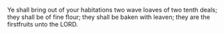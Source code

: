 Ye shall bring out of your habitations two wave loaves of two tenth deals; they shall be of fine flour; they shall be baken with leaven; they are the firstfruits unto the LORD.
